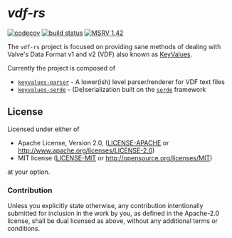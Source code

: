 # _vdf-rs_

[![codecov](https://codecov.io/gh/LovecraftianHorror/vdf-rs/branch/main/graph/badge.svg?token=L2FUD0098X)](https://codecov.io/gh/LovecraftianHorror/vdf-rs)
[![build status](https://img.shields.io/github/workflow/status/lovecraftianhorror/vdf-rs/Build,%20Test,%20Format,%20and%20Lint)](https://github.com/LovecraftianHorror/vdf-rs/actions)
[![MSRV 1.42](https://img.shields.io/badge/MSRV-1.42-blue.svg)](https://blog.rust-lang.org/2020/03/12/Rust-1.42.html)

The `vdf-rs` project is focused on providing sane methods of dealing with
Valve's Data Format v1 and v2 (VDF) also known as
[KeyValues](https://developer.valvesoftware.com/wiki/KeyValues).

Currently the project is composed of

 - [`keyvalues-parser`](keyvalues-parser) - A lower(ish) level parser/renderer for VDF text files
 - [`keyvalues-serde`](keyvalues-serde) - (De)serialization built on the [`serde`](https://lib.rs/crates/serde) framework

## License

Licensed under either of

 - Apache License, Version 2.0, ([LICENSE-APACHE](LICENSE-APACHE) or http://www.apache.org/licenses/LICENSE-2.0)
 - MIT license ([LICENSE-MIT](LICENSE-MIT) or http://opensource.org/licenses/MIT)

at your option.

### Contribution

Unless you explicitly state otherwise, any contribution intentionally submitted
for inclusion in the work by you, as defined in the Apache-2.0 license, shall
be dual licensed as above, without any additional terms or conditions.
